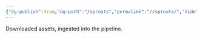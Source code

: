 ```yaml
---
{"dg-publish":true,"dg-path":"/sprouts","permalink":"//sprouts/","hide":true}
---
```


Downloaded assets, ingested into the pipeline.
